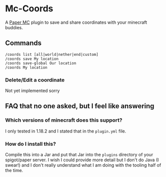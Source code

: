# Mc-Coords

A [Paper MC](https://papermc.io/) plugin to save and share coordinates with your minecraft buddies.

## Commands

```
/coords list [all|world|nether|end|custom]
/coords save My location
/coords save-global Our location
/coords My location
```

### Delete/Edit a coordinate

Not yet implemented sorry

## FAQ that no one asked, but I feel like answering

### Which versions of minecraft does this support?

I only tested in 1.18.2 and I stated that in the `plugin.yml` file.

### How do I install this?

Compile this into a Jar and put that Jar into the `plugins` directory of your spigot/paper server. I wish I could
provide more detail but I don't do Java (I swear!) and I don't really understand what I am doing with the tooling half
of the time.